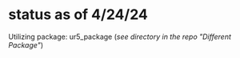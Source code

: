 # status as of 4/24/24

Utilizing package: ur5_package (*see directory in the repo "Different Package"*)


